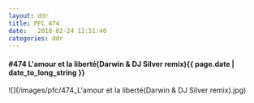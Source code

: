 ```yaml
---
layout: ddr
title: PFC 474
date:   2018-02-24 12:51:40
categories: ddr
---
```


#### **#474** L'amour et la liberté(Darwin & DJ Silver remix)<span class="pull-right">{{ page.date | date_to_long_string }}</span>
![](/images/pfc/474_L'amour et la liberté(Darwin & DJ Silver remix).jpg)
